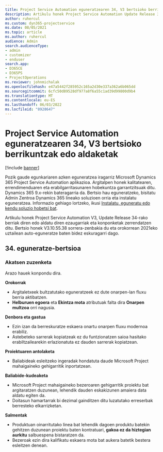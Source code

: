 ```yaml
---
title: Project Service Automation eguneratzearen 34, V3 bertsioko berrikuntzak edo aldaketak
description: Artikulu honek Project Service Automation Update Release 34, V3-n eskuragarri dauden funtzioak eta konponketak zerrendatzen ditu.
author: ruhercul
ms.custom: dyn365-projectservice
ms.date: 08/05/2021
ms.topic: article
ms.author: ruhercul
audience: Admin
search.audienceType:
- admin
- customizer
- enduser
search.app:
- D365CE
- D365PS
- ProjectOperations
ms.reviewer: johnmichalak
ms.openlocfilehash: e47a5442f285952c165a2d30e337a362a6b065dd
ms.sourcegitcommit: 6cfc50d89528df977a8f6a55c1ad39d99800d9b4
ms.translationtype: MT
ms.contentlocale: eu-ES
ms.lasthandoff: 06/03/2022
ms.locfileid: "8928647"
---
```

# <a name="whats-new-or-changed-in-project-service-automation-update-release-34-v3"></a>Project Service Automation eguneratzearen 34, V3 bertsioko berrikuntzak edo aldaketak

[!include [banner](../includes/psa-now-project-operations.md)]

Pozik gaude egunkariaren azken eguneratzea iragarriz Microsoft Dynamics 365 Project Service Automation aplikazioa. Argitalpen honek kalitatearen, errendimenduaren eta erabilgarritasunaren hobekuntza garrantzitsuak ditu. Dynamics 365 9.x-rekin bateragarria da. Bertsio hau eguneratzeko, bisitatu Admin Zentroa Dynamics 365 lineako soluzioen orria eta instalatu eguneratzea. Informazio gehiago lortzeko, ikusi [Instalatu, eguneratu edo kendu soluzio hobetsi bat](/power-platform/admin/install-remove-preferred-solution).

Artikulu honek Project Service Automation V3, Update Release 34-rako berriak diren edo aldatu diren ezaugarriak eta konponketak zerrendatzen ditu. Bertsio honek V3.10.55.38 sorrera-zenbakia du eta orokorrean 2021eko uztailean auto-eguneratze baten bidez eskuragarri dago.

## <a name="update-release-34"></a>34. eguneratze-bertsioa

### <a name="bug-fixes"></a>Akatsen zuzenketa
Arazo hauek konpondu dira.

**Orokorrak**

- Argitaletxeek bultzatutako eguneratzeek ez dute onarpen-lan fluxu berria aktibatzen.
- **Helburuen egoera** eta **Ekintza mota** atributuak falta dira **Onarpen multzoa** orri nagusia.

**Denbora eta gastua**

- Ezin izan da berreskuratze eskaera onartu onarpen fluxu modernoa erabiliz.
- Astebeteko sarrerak kopiatzeak ez du funtzionatzen saioa hasitako erabiltzailearekin erlazionatuta ez dauden sarrerak kopiatzean.

**Proiektuaren antolaketa**

- Baliabideak esleitzeko ingeradak hondatuta daude Microsoft Project mahaigaineko gehigarritik inportatzean.

**Baliabide-kudeaketa**

- Microsoft Project mahaigaineko bezeroaren gehigarritik proiektu bat argitaratzen duzunean, lehendik dauden eskakizunen amaiera data aldatu egiten da.
- Doitasun hamartarrak bi dezimal gainditzen ditu luzatutako erreserbak berresteko elkarrizketan.

**Salmentak**

- Produktuan oinarritutako linea bat lehendik dagoen produktu batekin gehitzen duzunean proiektu baten kontratuari, **gakoa ez da hiztegian aurkitu** salbuespena bistaratzen da.
- Bezeroak ezin dira kalifikatu eskaera mota bat aukera batetik bestera esleitzen denean.

